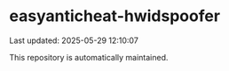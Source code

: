 # easyanticheat-hwidspoofer

Last updated: 2025-05-29 12:10:07

This repository is automatically maintained.
